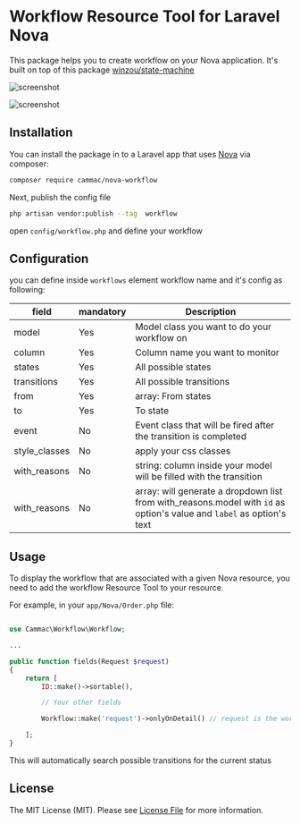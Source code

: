 # Workflow Resource Tool for Laravel Nova

This package helps you to create workflow on your Nova application. It's built on top of this package  [winzou/state-machine](https://github.com/winzou/state-machine)

![screenshot](./diagram.png)

![screenshot](./details.png)


## Installation

You can install the package in to a Laravel app that uses [Nova](https://nova.laravel.com) via composer:

```bash
composer require cammac/nova-workflow
```

Next, publish the config file

```bash
php artisan vendor:publish --tag  workflow
```

open `config/workflow.php` and define your workflow

## Configuration


you can define inside `workflows` element workflow name and it's config as following:

| field          | mandatory  | Description                                                                                                            |
| -------------- | ---------- | ---------------------------------------------------------------------------------------------------------------------- |
| model          | Yes        | Model class you want to do your workflow on                                                                            |
| column         | Yes        | Column name you want to monitor                                                                                        | 
| states         | Yes        | All possible states                                                                                                    | 
| transitions    | Yes        | All possible transitions                                                                                               | 
| from           | Yes        | array: From states                                                                                                     | 
| to             | Yes        | To state                                                                                                               | 
| event          | No         | Event class that will be fired after the transition is completed                                                       | 
| style_classes  | No         | apply your css classes                                                                                                 | 
| with_reasons   | No         | string: column inside your model will be filled with the transition                                                    | 
| with_reasons   | No         | array:  will generate a dropdown list from with_reasons.model with `id` as option's value and `label` as option's text | 


## Usage

To display the workflow that are associated with a given Nova resource, you need to add the workflow Resource Tool to your resource.

For example, in your `app/Nova/Order.php` file:

```php

use Cammac\Workflow\Workflow;

...

public function fields(Request $request)
{
    return [
        ID::make()->sortable(),

        // Your other fields

        Workflow::make('request')->onlyOnDetail() // request is the workflow name defined in workflow configuration file

    ];
}
```

This will automatically search possible transitions for the current status

## License
The MIT License (MIT). Please see [License File](LICENSE.md) for more information.

